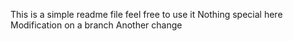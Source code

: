 This is a simple readme file
feel free to use it
Nothing special here
Modification on a branch
Another change